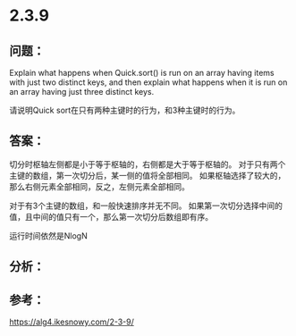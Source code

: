 
# 2.3.9

## 问题：
Explain what happens when Quick.sort() is run on an array having items with just two distinct keys, and then explain what happens when it is run on an array having just three distinct keys.

请说明Quick sort在只有两种主键时的行为，和3种主键时的行为。

## 答案：

切分时枢轴左侧都是小于等于枢轴的，右侧都是大于等于枢轴的。
对于只有两个主键的数组，第一次切分后，某一侧的值将全部相同。
如果枢轴选择了较大的，那么右侧元素全部相同，反之，左侧元素全部相同。

对于有3个主键的数组，和一般快速排序并无不同。
如果第一次切分选择中间的值，且中间的值只有一个，那么第一次切分后数组即有序。

运行时间依然是NlogN


## 分析：



## 参考：

https://alg4.ikesnowy.com/2-3-9/